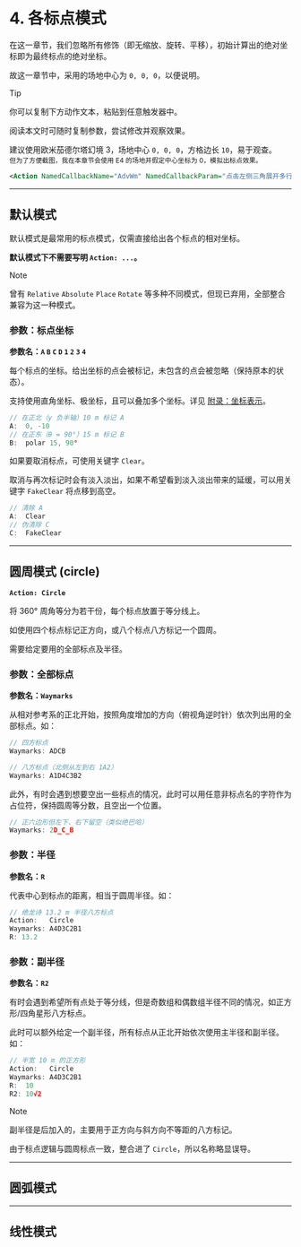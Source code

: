 # 4. 各标点模式

在这一章节，我们忽略所有修饰（即无缩放、旋转、平移），初始计算出的绝对坐标即为最终标点的绝对坐标。

故这一章节中，采用的场地中心为 `0, 0, 0`，以便说明。

> [!TIP]
> 你可以复制下方动作文本，粘贴到任意触发器中。
>
> 阅读本文时可随时复制参数，尝试修改并观察效果。
> 
> 建议使用欧米茄德尔塔幻境 3，场地中心 `0, 0, 0`，方格边长 `10`，易于观查。  
> <sub>但为了方便截图，我在本章节会使用 E4 的场地并假定中心坐标为 0，模拟出标点效果。</sub>

```xml
<Action NamedCallbackName="AdvWm" NamedCallbackParam="点击左侧三角展开多行，在此粘贴参数" ActionType="NamedCallback"/>
```

---

## 默认模式

默认模式是最常用的标点模式，仅需直接给出各个标点的相对坐标。

**默认模式下不需要写明 `Action: ...`。**

> [!NOTE]
> 曾有 `Relative` `Absolute` `Place` `Rotate` 等多种不同模式，但现已弃用，全部整合兼容为这一种模式。

### 参数：标点坐标

**参数名：`A` `B` `C` `D` `1` `2` `3` `4`**

每个标点的坐标。给出坐标的点会被标记，未包含的点会被忽略（保持原本的状态）。

支持使用直角坐标、极坐标，且可以叠加多个坐标。详见 [附录：坐标表示](附录：坐标表示.md)。

```javascript
// 在正北（y 负半轴）10 m 标记 A
A:  0, -10
// 在正东（θ = 90°）15 m 标记 B
B:  polar 15, 90°
```
<!-- img src="https://github.com/user-attachments/assets/46cebf2f-5f35-4347-8fb7-f19d3fbe2f45" height="250" -->

如果要取消标点，可使用关键字 `Clear`。

取消与再次标记时会有淡入淡出，如果不希望看到淡入淡出带来的延缓，可以用关键字 `FakeClear` 将点移到高空。 
  
```javascript
// 清除 A
A:  Clear
// 伪清除 C
C:  FakeClear
```

---

## 圆周模式 (circle)

**`Action: Circle`**

将 360° 周角等分为若干份，每个标点放置于等分线上。

如使用四个标点标记正方向，或八个标点八方标记一个圆周。

需要给定要用的全部标点及半径。

### 参数：全部标点

**参数名：`Waymarks`**

从相对参考系的正北开始，按照角度增加的方向（俯视角逆时针）依次列出用的全部标点。如：

```javascript
// 四方标点
Waymarks: ADCB
```

```javascript
// 八方标点（北侧从左到右 1A2）
Waymarks: A1D4C3B2
```

此外，有时会遇到想要空出一些标点的情况，此时可以用任意非标点名的字符作为占位符，保持圆周等分数，且空出一个位置。

```javascript
// 正六边形但左下、右下留空（类似绝巴哈）
Waymarks: 2D_C_B
```

### 参数：半径

**参数名：`R`**

代表中心到标点的距离，相当于圆周半径。如：

```javascript
// 绝龙诗 13.2 m 半径八方标点
Action:   Circle
Waymarks: A4D3C2B1
R: 13.2
```

### 参数：副半径

**参数名：`R2`**

有时会遇到希望所有点处于等分线，但是奇数组和偶数组半径不同的情况，如正方形/四角星形八方标点。

此时可以额外给定一个副半径，所有标点从正北开始依次使用主半径和副半径。如：

```javascript
// 半宽 10 m 的正方形
Action:   Circle
Waymarks: A4D3C2B1
R:  10
R2: 10√2
```

> [!NOTE]
> 副半径是后加入的，主要用于正方向与斜方向不等距的八方标记。
>
> 由于标点逻辑与圆周标点一致，整合进了 `Circle`，所以名称略显误导。

---

## 圆弧模式

---

## 线性模式

